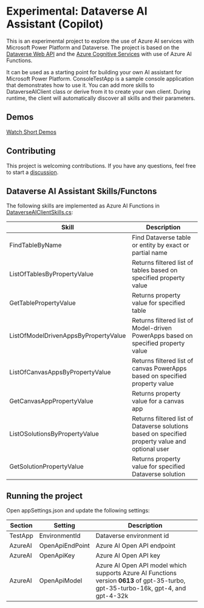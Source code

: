 # Experimental: Dataverse AI Assistant (Copilot)

This is an experimental project to explore the use of Azure AI services with Microsoft Power Platform and Dataverse. 
The project is based on the [Dataverse Web API](https://docs.microsoft.com/en-us/powerapps/developer/data-platform/webapi/overview) and 
the [Azure Cognitive Services](https://azure.microsoft.com/en-us/services/cognitive-services/) with use of Azure AI Functions.

It can be used as a starting point for building your own AI assistant for Microsoft Power Platform. ConsoleTestApp is
a sample console application that demonstrates how to use it. You can add more skills to DataverseAIClient class or derive
from it to create your own client. During runtime, the client will automatically discover all skills and their parameters.

## Demos

[Watch Short Demos](docs/Demos.md)

## Contributing

This project is welcoming contributions. If you have any questions, feel free to start a [discussion](https://github.com/petrochuk/DataverseSamples/discussions).

## Dataverse AI Assistant Skills/Functons

The following skills are implemented as Azure AI Functions in [DataverseAIClientSkills.cs](DataverseAzureAI/DataverseAIClientSkills.cs):

| Skill | Description |
| ----- | ----------- |
| FindTableByName | Find Dataverse table or entity by exact or partial name |
| ListOfTablesByPropertyValue | Returns filtered list of tables based on specified property value |
| GetTablePropertyValue | Returns property value for specified table |
| ListOfModelDrivenAppsByPropertyValue | Returns filtered list of Model-driven PowerApps based on specified property value |
| ListOfCanvasAppsByPropertyValue | Returns filtered list of canvas PowerApps based on specified property value |
| GetCanvasAppPropertyValue | Returns property value for a canvas app |
| ListOSolutionsByPropertyValue | Returns filtered list of Dataverse solutions based on specified property value and optional user |
| GetSolutionPropertyValue | Returns property value for specified Dataverse solution |

## Running the project

Open appSettings.json and update the following settings:

| Section | Setting | Description |
| ------- | ------- | ----------- |
| TestApp | EnvironmentId | Dataverse environment id |
| AzureAI | OpenApiEndPoint | Azure AI Open API endpoint |
| AzureAI | OpenApiKey | Azure AI Open API key |
| AzureAI | OpenApiModel | Azure AI Open API model which supports Azure AI Functions version **0613** of gpt-35-turbo, gpt-35-turbo-16k, gpt-4, and gpt-4-32k |
